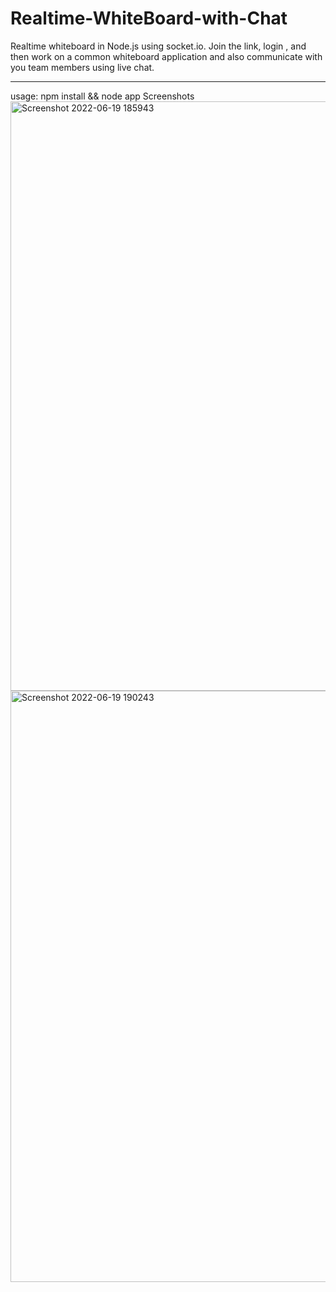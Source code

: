 # Realtime-WhiteBoard-with-Chat
Realtime whiteboard in Node.js using socket.io.  Join the link, login , and then work on a common whiteboard application and also communicate with you team members using live chat.
<hr>
usage:
npm install && node app
Screenshots
<img width="943" alt="Screenshot 2022-06-19 185943" src="https://user-images.githubusercontent.com/70263030/174483699-ae10e3c6-e2b7-4dbe-ac03-c0326d928fe5.png">
<img width="946" alt="Screenshot 2022-06-19 190243" src="https://user-images.githubusercontent.com/70263030/174483705-83cc4400-7f83-44a0-bf88-fedc0a2e4498.png">
